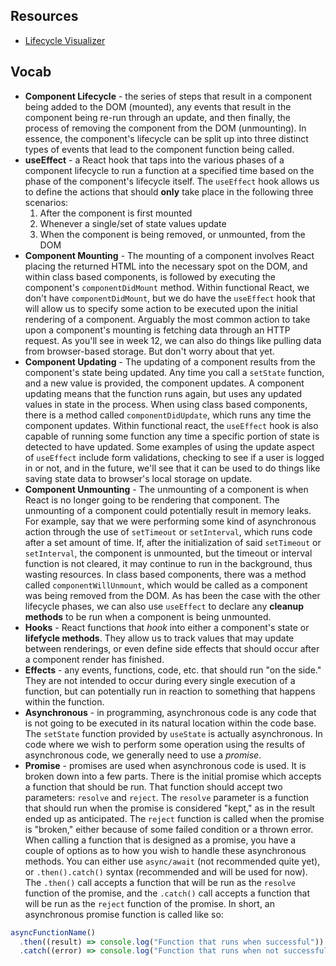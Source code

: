 ## Resources
- [Lifecycle Visualizer](https://camo.githubusercontent.com/caef5c65f5d34c9409d814a3e81fe0dc039de61c98eb5087369ecf90f4789937/68747470733a2f2f692e6962622e636f2f514e566b6d48432f72656163742d66756e6374696f6e616c2d6c6966656379636c652e706e67)
## Vocab
- **Component Lifecycle** - the series of steps that result in a component being added to the DOM (mounted), any events that result in the component being re-run through an update, and then finally, the process of removing the component from the DOM (unmounting). In essence, the component's lifecycle can be split up into three distinct types of events that lead to the component function being called.
- **useEffect** - a React hook that taps into the various phases of a component lifecycle to run a function at a specified time based on the phase of the component's lifecycle itself. The `useEffect` hook allows us to define the actions that should **only** take place in the following three scenarios:
  1. After the component is first mounted
  2. Whenever a single/set of state values update
  3. When the component is being removed, or unmounted, from the DOM
- **Component Mounting** - The mounting of a component involves React placing the returned HTML into the necessary spot on the DOM, and within class based components, is followed by executing the component's `componentDidMount` method. Within functional React, we don't have `componentDidMount`, but we do have the `useEffect` hook that will allow us to specify some action to be executed upon the initial rendering of a component. Arguably the most common action to take upon a component's mounting is fetching data through an HTTP request. As you'll see in week 12, we can also do things like pulling data from browser-based storage. But don't worry about that yet.
- **Component Updating** - The updating of a component results from the component's state being updated. Any time you call a `setState` function, and a new value is provided, the component updates. A component updating means that the function runs again, but uses any updated values in state in the process. When using class based components, there is a method called `componentDidUpdate`, which runs any time the component updates. Within functional react, the `useEffect` hook is also capable of running some function any time a specific portion of state is detected to have updated. Some examples of using the update aspect of `useEffect` include form validations, checking to see if a user is logged in or not, and in the future, we'll see that it can be used to do things like saving state data to browser's local storage on update.
- **Component Unmounting** - The unmounting of a component is when React is no longer going to be rendering that component. The unmounting of a component could potentially result in memory leaks. For example, say that we were performing some kind of asynchronous action through the use of `setTimeout` or `setInterval`, which runs code after a set amount of time. If, after the initialization of said `setTimeout` or `setInterval`, the component is unmounted, but the timeout or interval function is not cleared, it may continue to run in the background, thus wasting resources. In class based components, there was a method called `componentWillUnmount`, which would be called as a component was being removed from the DOM. As has been the case with the other lifecycle phases, we can also use `useEffect` to declare any **cleanup methods** to be run when a component is being unmounted. 
- **Hooks** - React functions that *hook* into either a component's state or **lifefycle methods**. They allow us to track values that may update between renderings, or even define side effects that should occur after a component render has finished. 
- **Effects** - any events, functions, code, etc. that should run "on the side." They are not intended to occur during every single execution of a function, but can potentially run in reaction to something that happens within the function. 
- **Asynchronous** - in programming, asynchronous code is any code that is not going to be executed in its natural location within the code base. The `setState` function provided by `useState` is actually asynchronous. In code where we wish to perform some operation using the results of asynchronous code, we generally need to use a *promise*.
- **Promise** - promises are used when asynchronous code is used. It is broken down into a few parts. There is the initial promise which accepts a function that should be run. That function should accept two parameters: `resolve` and `reject`. The `resolve` parameter is a function that should run when the promise is considered "kept," as in the result ended up as anticipated. The `reject` function is called when the promise is "broken," either because of some failed condition or a thrown error. When calling a function that is designed as a promise, you have a couple of options as to how you wish to handle these asynchronous methods. You can either use `async/await` (not recommended quite yet), or `.then().catch()` syntax (recommended and will be used for now). The `.then()` call accepts a function that will be run as the `resolve` function of the promise, and the `.catch()` call accepts a function that will be run as the `reject` function of the promise. In short, an asynchronous promise function is called like so:
```js
asyncFunctionName()
  .then((result) => console.log("Function that runs when successful"))
  .catch((error) => console.log("Function that runs when not successful"))
```